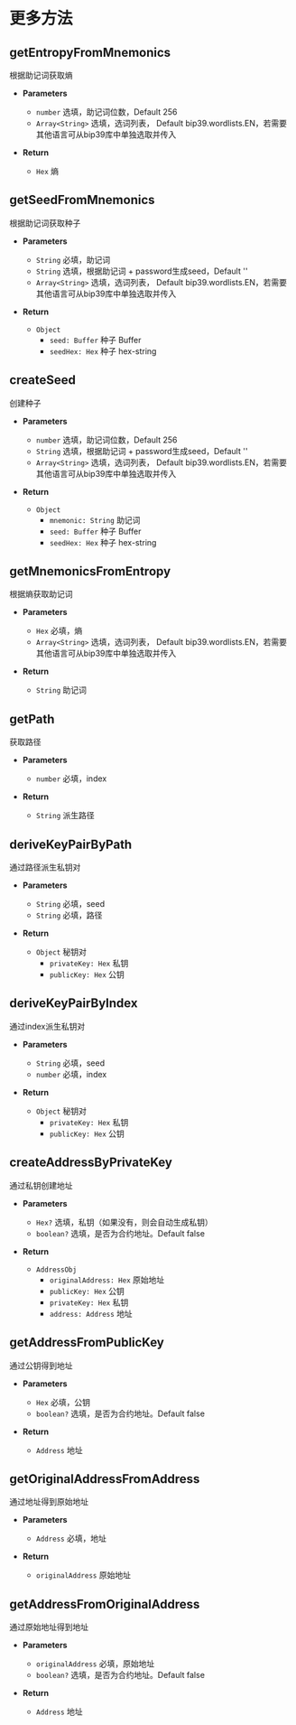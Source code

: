# 更多方法

## getEntropyFromMnemonics
根据助记词获取熵

- **Parameters** 
    * `number` 选填，助记词位数，Default 256
    * `Array<String>` 选填，选词列表， Default bip39.wordlists.EN，若需要其他语言可从bip39库中单独选取并传入

- **Return**
    * `Hex` 熵

## getSeedFromMnemonics
根据助记词获取种子

- **Parameters** 
    * `String` 必填，助记词
    * `String` 选填，根据助记词 + password生成seed，Default ''
    * `Array<String>` 选填，选词列表， Default bip39.wordlists.EN，若需要其他语言可从bip39库中单独选取并传入

- **Return**
    * `Object`
        - `seed: Buffer` 种子 Buffer
        - `seedHex: Hex` 种子 hex-string

## createSeed
创建种子

- **Parameters** 
    * `number` 选填，助记词位数，Default 256
    * `String` 选填，根据助记词 + password生成seed，Default ''
    * `Array<String>` 选填，选词列表， Default bip39.wordlists.EN，若需要其他语言可从bip39库中单独选取并传入

- **Return**
    * `Object`
        - `mnemonic: String` 助记词
        - `seed: Buffer` 种子 Buffer
        - `seedHex: Hex` 种子 hex-string

## getMnemonicsFromEntropy
根据熵获取助记词

- **Parameters** 
    * `Hex` 必填，熵
    * `Array<String>` 选填，选词列表， Default bip39.wordlists.EN，若需要其他语言可从bip39库中单独选取并传入

- **Return**
    * `String` 助记词

## getPath
获取路径

- **Parameters** 
    * `number` 必填，index

- **Return**
    * `String` 派生路径

## deriveKeyPairByPath
通过路径派生私钥对

- **Parameters** 
    * `String` 必填，seed
    * `String` 必填，路径

- **Return**
    * `Object` 秘钥对
        - `privateKey: Hex` 私钥
        - `publicKey: Hex` 公钥

## deriveKeyPairByIndex
通过index派生私钥对

- **Parameters** 
    * `String` 必填，seed
    * `number` 必填，index

- **Return**
    * `Object` 秘钥对
        - `privateKey: Hex` 私钥
        - `publicKey: Hex` 公钥

## createAddressByPrivateKey
通过私钥创建地址

- **Parameters** 
    * `Hex?` 选填，私钥（如果没有，则会自动生成私钥）
    * `boolean?` 选填，是否为合约地址。Default false

- **Return**
    * `AddressObj`
        - `originalAddress: Hex` 原始地址
        - `publicKey: Hex`  公钥
        - `privateKey: Hex` 私钥
        - `address: Address` 地址

## getAddressFromPublicKey
通过公钥得到地址

- **Parameters** 
    * `Hex` 必填，公钥
    * `boolean?` 选填，是否为合约地址。Default false

- **Return**
    * `Address` 地址

## getOriginalAddressFromAddress
通过地址得到原始地址

- **Parameters** 
    * `Address` 必填，地址

- **Return**
    * `originalAddress` 原始地址

## getAddressFromOriginalAddress
通过原始地址得到地址

- **Parameters** 
    * `originalAddress` 必填，原始地址
    * `boolean?` 选填，是否为合约地址。Default false

- **Return**
    * `Address` 地址
